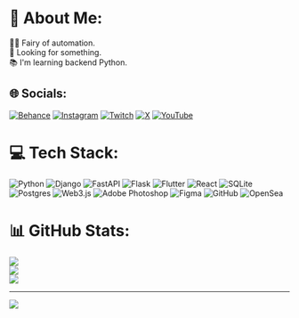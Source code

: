 # 💫 About Me:
🧚‍♂️ Fairy of automation.<br>🙋 Looking for something.<br>📚 I'm learning backend Python.


## 🌐 Socials:
[![Behance](https://img.shields.io/badge/Behance-1769ff?logo=behance&logoColor=white)](https://behance.net/muhyrla7d4e) [![Instagram](https://img.shields.io/badge/Instagram-%23E4405F.svg?logo=Instagram&logoColor=white)](https://instagram.com/muhyrla) [![Twitch](https://img.shields.io/badge/Twitch-%239146FF.svg?logo=Twitch&logoColor=white)](https://twitch.tv/muhyrla) [![X](https://img.shields.io/badge/X-black.svg?logo=X&logoColor=white)](https://x.com/muhyrlag) [![YouTube](https://img.shields.io/badge/YouTube-%23FF0000.svg?logo=YouTube&logoColor=white)](https://youtube.com/@muhyrla) 

# 💻 Tech Stack:
![Python](https://img.shields.io/badge/python-3670A0?style=for-the-badge&logo=python&logoColor=ffdd54) ![Django](https://img.shields.io/badge/django-%23092E20.svg?style=for-the-badge&logo=django&logoColor=white) ![FastAPI](https://img.shields.io/badge/FastAPI-005571?style=for-the-badge&logo=fastapi) ![Flask](https://img.shields.io/badge/flask-%23000.svg?style=for-the-badge&logo=flask&logoColor=white) ![Flutter](https://img.shields.io/badge/Flutter-%2302569B.svg?style=for-the-badge&logo=Flutter&logoColor=white) ![React](https://img.shields.io/badge/react-%2320232a.svg?style=for-the-badge&logo=react&logoColor=%2361DAFB) ![SQLite](https://img.shields.io/badge/sqlite-%2307405e.svg?style=for-the-badge&logo=sqlite&logoColor=white) ![Postgres](https://img.shields.io/badge/postgres-%23316192.svg?style=for-the-badge&logo=postgresql&logoColor=white) ![Web3.js](https://img.shields.io/badge/web3.js-F16822?style=for-the-badge&logo=web3.js&logoColor=white) ![Adobe Photoshop](https://img.shields.io/badge/adobe%20photoshop-%2331A8FF.svg?style=for-the-badge&logo=adobe%20photoshop&logoColor=white) ![Figma](https://img.shields.io/badge/figma-%23F24E1E.svg?style=for-the-badge&logo=figma&logoColor=white) ![GitHub](https://img.shields.io/badge/github-%23121011.svg?style=for-the-badge&logo=github&logoColor=white) ![OpenSea](https://img.shields.io/badge/OpenSea-%232081E2.svg?style=for-the-badge&logo=opensea&logoColor=white)
# 📊 GitHub Stats:
![](https://github-readme-stats.vercel.app/api?username=muhyrla&theme=dark&hide_border=false&include_all_commits=false&count_private=true)<br/>
![](https://nirzak-streak-stats.vercel.app/?user=muhyrla&theme=dark&hide_border=false)<br/>
![](https://github-readme-stats.vercel.app/api/top-langs/?username=muhyrla&theme=dark&hide_border=false&include_all_commits=false&count_private=true&layout=compact)

---
[![](https://visitcount.itsvg.in/api?id=muhyrla&icon=0&color=10)](https://visitcount.itsvg.in)

<!-- Proudly created with GPRM ( https://gprm.itsvg.in ) -->
